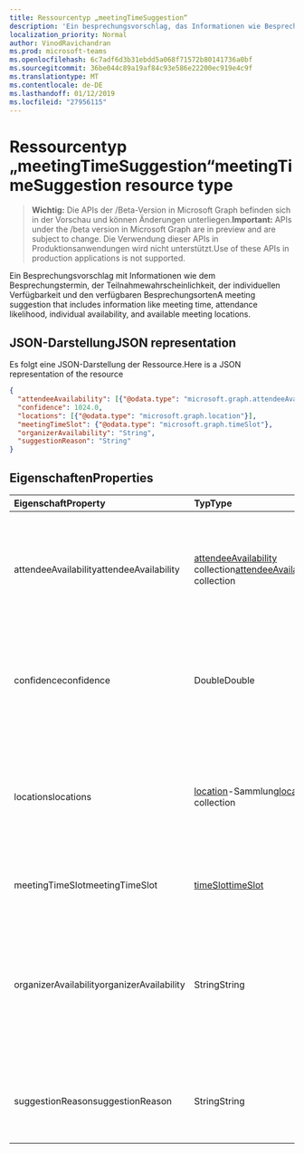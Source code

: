 ```yaml
---
title: Ressourcentyp „meetingTimeSuggestion“
description: 'Ein besprechungsvorschlag, das Informationen wie Besprechungszeit, Anwesenheit Wahrscheinlichkeit, einzelne enthält '
localization_priority: Normal
author: VinodRavichandran
ms.prod: microsoft-teams
ms.openlocfilehash: 6c7adf6d3b31ebdd5a068f71572b80141736a0bf
ms.sourcegitcommit: 36be044c89a19af84c93e586e22200ec919e4c9f
ms.translationtype: MT
ms.contentlocale: de-DE
ms.lasthandoff: 01/12/2019
ms.locfileid: "27956115"
---
```

# <a name="meetingtimesuggestion-resource-type"></a><span data-ttu-id="0550c-103">Ressourcentyp „meetingTimeSuggestion“</span><span class="sxs-lookup"><span data-stu-id="0550c-103">meetingTimeSuggestion resource type</span></span>

> <span data-ttu-id="0550c-104">**Wichtig:** Die APIs der /Beta-Version in Microsoft Graph befinden sich in der Vorschau und können Änderungen unterliegen.</span><span class="sxs-lookup"><span data-stu-id="0550c-104">**Important:** APIs under the /beta version in Microsoft Graph are in preview and are subject to change.</span></span> <span data-ttu-id="0550c-105">Die Verwendung dieser APIs in Produktionsanwendungen wird nicht unterstützt.</span><span class="sxs-lookup"><span data-stu-id="0550c-105">Use of these APIs in production applications is not supported.</span></span>

<span data-ttu-id="0550c-106">Ein Besprechungsvorschlag mit Informationen wie dem Besprechungstermin, der Teilnahmewahrscheinlichkeit, der individuellen Verfügbarkeit und den verfügbaren Besprechungsorten</span><span class="sxs-lookup"><span data-stu-id="0550c-106">A meeting suggestion that includes information like meeting time, attendance likelihood, individual availability, and available meeting locations.</span></span>

## <a name="json-representation"></a><span data-ttu-id="0550c-107">JSON-Darstellung</span><span class="sxs-lookup"><span data-stu-id="0550c-107">JSON representation</span></span>

<span data-ttu-id="0550c-108">Es folgt eine JSON-Darstellung der Ressource.</span><span class="sxs-lookup"><span data-stu-id="0550c-108">Here is a JSON representation of the resource</span></span>

<!-- {
  "blockType": "resource",
  "optionalProperties": [

  ],
  "@odata.type": "microsoft.graph.meetingTimeSuggestion"
}-->

```json
{
  "attendeeAvailability": [{"@odata.type": "microsoft.graph.attendeeAvailability"}],
  "confidence": 1024.0,
  "locations": [{"@odata.type": "microsoft.graph.location"}],
  "meetingTimeSlot": {"@odata.type": "microsoft.graph.timeSlot"},
  "organizerAvailability": "String",
  "suggestionReason": "String"
}

```
## <a name="properties"></a><span data-ttu-id="0550c-109">Eigenschaften</span><span class="sxs-lookup"><span data-stu-id="0550c-109">Properties</span></span>
| <span data-ttu-id="0550c-110">Eigenschaft</span><span class="sxs-lookup"><span data-stu-id="0550c-110">Property</span></span>     | <span data-ttu-id="0550c-111">Typ</span><span class="sxs-lookup"><span data-stu-id="0550c-111">Type</span></span>   |<span data-ttu-id="0550c-112">Beschreibung</span><span class="sxs-lookup"><span data-stu-id="0550c-112">Description</span></span>|
|:---------------|:--------|:----------|
|<span data-ttu-id="0550c-113">attendeeAvailability</span><span class="sxs-lookup"><span data-stu-id="0550c-113">attendeeAvailability</span></span>|<span data-ttu-id="0550c-114">[attendeeAvailability](attendeeavailability.md) collection</span><span class="sxs-lookup"><span data-stu-id="0550c-114">[attendeeAvailability](attendeeavailability.md) collection</span></span>|<span data-ttu-id="0550c-115">Ein Array, das den Verfügbarkeitsstatus jedes Teilnehmers für den betreffenden Besprechungsvorschlag anzeigt</span><span class="sxs-lookup"><span data-stu-id="0550c-115">An array that shows the availability status of each attendee for this meeting suggestion.</span></span>|
|<span data-ttu-id="0550c-116">confidence</span><span class="sxs-lookup"><span data-stu-id="0550c-116">confidence</span></span>|<span data-ttu-id="0550c-117">Double</span><span class="sxs-lookup"><span data-stu-id="0550c-117">Double</span></span>|<span data-ttu-id="0550c-118">Ein Prozentwert, der angibt, wie hoch die Wahrscheinlichkeit ist, dass alle Teilnehmer teilnehmen können</span><span class="sxs-lookup"><span data-stu-id="0550c-118">A percentage that represents the likelhood of all the attendees attending.</span></span>|
|<span data-ttu-id="0550c-119">locations</span><span class="sxs-lookup"><span data-stu-id="0550c-119">locations</span></span>|<span data-ttu-id="0550c-120">[location](location.md)-Sammlung</span><span class="sxs-lookup"><span data-stu-id="0550c-120">[location](location.md) collection</span></span>|<span data-ttu-id="0550c-121">Ein Array, das den Namen und den geografischen Ort jedes Besprechungsorts für den betreffenden Besprechungsvorschlag angibt</span><span class="sxs-lookup"><span data-stu-id="0550c-121">An array that specifies the name and geographic location of each meeting location for this meeting suggestion.</span></span>|
|<span data-ttu-id="0550c-122">meetingTimeSlot</span><span class="sxs-lookup"><span data-stu-id="0550c-122">meetingTimeSlot</span></span>|[<span data-ttu-id="0550c-123">timeSlot</span><span class="sxs-lookup"><span data-stu-id="0550c-123">timeSlot</span></span>](timeslot.md)|<span data-ttu-id="0550c-124">Ein für die Besprechung vorgeschlagenes Zeitfenster</span><span class="sxs-lookup"><span data-stu-id="0550c-124">A time period suggested for the meeting.</span></span>|
|<span data-ttu-id="0550c-125">organizerAvailability</span><span class="sxs-lookup"><span data-stu-id="0550c-125">organizerAvailability</span></span>|<span data-ttu-id="0550c-126">String</span><span class="sxs-lookup"><span data-stu-id="0550c-126">String</span></span>| <span data-ttu-id="0550c-p102">Die Verfügbarkeit des Besprechungsorganisators für diesen Besprechungsvorschlag. Mögliche Werte sind: `free`, `tentative`, `busy`, `oof`, `workingElsewhere`und `unknown`.</span><span class="sxs-lookup"><span data-stu-id="0550c-p102">Availability of the meeting organizer for this meeting suggestion. Possible values are: `free`, `tentative`, `busy`, `oof`, `workingElsewhere`, `unknown`.</span></span>|
|<span data-ttu-id="0550c-129">suggestionReason</span><span class="sxs-lookup"><span data-stu-id="0550c-129">suggestionReason</span></span>|<span data-ttu-id="0550c-130">String</span><span class="sxs-lookup"><span data-stu-id="0550c-130">String</span></span>|<span data-ttu-id="0550c-131">Grund, aus dem der betreffende Besprechungstermin vorgeschlagen wurde</span><span class="sxs-lookup"><span data-stu-id="0550c-131">Reason for suggesting the meeting time.</span></span>|

<!-- uuid: 8fcb5dbc-d5aa-4681-8e31-b001d5168d79
2015-10-25 14:57:30 UTC -->
<!-- {
  "type": "#page.annotation",
  "description": "meetingTimeSuggestion resource",
  "keywords": "",
  "section": "documentation",
  "tocPath": ""
}-->
